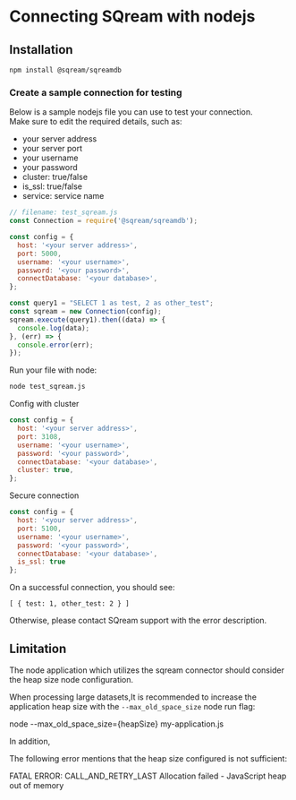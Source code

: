 # Connecting SQream with nodejs

## Installation

`npm install @sqream/sqreamdb`

### Create a sample connection for testing

Below is a sample nodejs file you can use to test your connection. <br />
Make sure to edit the required details, such as:
 * your server address
 * your server port
 * your username
 * your password
 * cluster: true/false
 * is_ssl: true/false
 * service: service name

```javascript
// filename: test_sqream.js
const Connection = require('@sqream/sqreamdb');

const config = {
  host: '<your server address>',
  port: 5000,
  username: '<your username>',
  password: '<your password>',
  connectDatabase: '<your database>',
};

const query1 = "SELECT 1 as test, 2 as other_test";
const sqream = new Connection(config);
sqream.execute(query1).then((data) => {
  console.log(data);
}, (err) => {
  console.error(err);
});

```

Run your file with node:

```bash
node test_sqream.js
```

Config with cluster

```javascript
const config = {
  host: '<your server address>',
  port: 3108,
  username: '<your username>',
  password: '<your password>',
  connectDatabase: '<your database>',
  cluster: true,
};

```

Secure connection

```javascript
const config = {
  host: '<your server address>',
  port: 5100,
  username: '<your username>',
  password: '<your password>',
  connectDatabase: '<your database>',
  is_ssl: true
};

```

On a successful connection, you should see:

```
[ { test: 1, other_test: 2 } ]
```

Otherwise, please contact SQream support with the error description.


## Limitation

The node application which utilizes the sqream connector should consider the heap size node configuration.

 When processing large datasets,It is recommended to increase the application heap size with the `--max_old_space_size` node run flag:

node --max_old_space_size={heapSize} my-application.js

 In addition,

The following error mentions that the heap size configured is not sufficient:

FATAL ERROR: CALL_AND_RETRY_LAST Allocation failed - JavaScript heap out of memory
